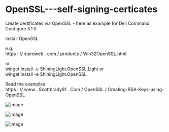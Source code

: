 # OpenSSL---self-signing-certicates
create certificates via OpenSSL - here as example for Dell Command Configure 5.1.0 

Install OpenSSL

e.g.   
        https : // slproweb . com / products / Win32OpenSSL.html  

or     
         winget install -e ShiningLight.OpenSSL.Light
or     
          winget install -e ShiningLight.OpenSSL


Read the examples   
        https : // www . Scottbrady91 . Com / OpenSSL / Creating-RSA-Keys-using-OpenSSL


![image](https://github.com/user-attachments/assets/1375cd2e-a33d-4326-94b9-d1e7b89fbace)

![image](https://github.com/user-attachments/assets/1571fc96-e78e-4b0b-8c7c-bb8c9be1bfaa)


![image](https://github.com/user-attachments/assets/291af9f1-265c-4730-bdf1-e097b018e4ab)
